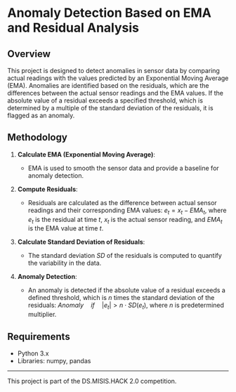 # Anomaly Detection Based on EMA and Residual Analysis

## Overview

This project is designed to detect anomalies in sensor data by comparing actual readings with the values predicted by an Exponential Moving Average (EMA). Anomalies are identified based on the residuals, which are the differences between the actual sensor readings and the EMA values. If the absolute value of a residual exceeds a specified threshold, which is determined by a multiple of the standard deviation of the residuals, it is flagged as an anomaly.

## Methodology

1. **Calculate EMA (Exponential Moving Average)**:
   - EMA is used to smooth the sensor data and provide a baseline for anomaly detection.
   
2. **Compute Residuals**:
   - Residuals are calculated as the difference between actual sensor readings and their corresponding EMA values: $e_t = x_t - EMA_t$,  where $e_t$ is the residual at time $t$, $x_t$ is the actual sensor reading, and $EMA_t$ is the EMA value at time $t$.

3. **Calculate Standard Deviation of Residuals**:
   - The standard deviation $SD$ of the residuals is computed to quantify the variability in the data.

4. **Anomaly Detection**:
   - An anomaly is detected if the absolute value of a residual exceeds a defined threshold, which is $n$ times the standard deviation of the residuals: $Anomaly \quad if \quad |e_t|>n\cdot SD(e_t)$,
   where $n$ is predetermined multiplier.

## Requirements

- Python 3.x
- Libraries: numpy, pandas

---

This project is part of the DS.MISIS.HACK 2.0 competition.

